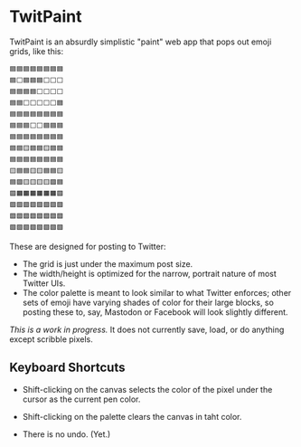 # TwitPaint

TwitPaint is an absurdly simplistic "paint" web app that pops out emoji grids, like this:

```
🟦🟦🟦🟦🟦🟦🟦🟦
🟦⬜🟦🟦🟦⬜⬜⬜
🟦🟦🟦🟦⬜⬜⬜⬜
🟦🟦⬜⬜⬜⬜⬜🟦
🟦🟦🟦🟦🟦🟦🟦🟦
🟦🟦🟦⬜⬜🟦🟦🟦
🟦🟦🟦🟦🟦🟦🟦🟦
🟦🟦🟨🟦🟦🟨🟦🟦
🟦🟦🟦🟦🟦🟦🟦🟦
🟨🟦🟦🟨🟨🟦🟦🟨
🟦🟪🟨🟨🟨🟨🟪🟦
🟪🟧🟧🟧🟧🟧🟧🟪
🟩🟩🟩🟩🟩🟩🟩🟩
🟩🟩🟩🟩🟩🟩🟩🟩
🟩🟩🟩🟩🟩🟩🟩🟩
```

These are designed for posting to Twitter:

- The grid is just under the maximum post size.
- The width/height is optimized for the narrow, portrait nature of most Twitter UIs.
- The color palette is meant to look similar to what Twitter enforces; other sets of emoji have varying shades of color for their large blocks, so posting these to, say, Mastodon or Facebook will look slightly different.

_This is a work in progress._ It does not currently save, load, or do anything except scribble pixels.

## Keyboard Shortcuts

- Shift-clicking on the canvas selects the color of the pixel under the cursor as the current pen color.

- Shift-clicking on the palette clears the canvas in taht color.

- There is no undo. (Yet.)
